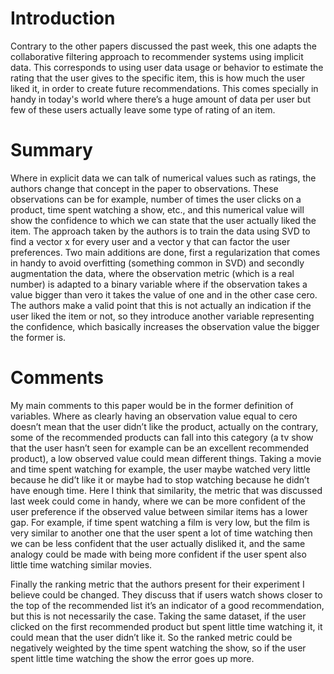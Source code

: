 # Introduction
Contrary to the other papers discussed the past week, this one adapts the collaborative filtering approach to recommender systems using implicit data. This corresponds to using user data usage or behavior to estimate the rating that the user gives to the specific item, this is how much the user liked it, in order to create future recommendations. This comes specially in handy in today's world where there’s a huge amount of data per user but few of these users actually leave some type of rating of an item. 

# Summary
Where in explicit data we can talk of numerical values such as ratings, the authors change that concept in the paper to observations. These observations can be for example, number of times the user clicks on a product, time spent watching a show, etc., and this numerical value will show the confidence to which we can state that the user actually liked the item. The approach taken by the authors is to train the data using SVD to find a vector x for every user and a vector y that can factor the user preferences. Two main additions are done, first a regularization that comes in handy to avoid overfitting (something common in SVD) and secondly augmentation the data, where the observation metric (which is a real number) is adapted to a binary variable where if the observation takes a value bigger than vero it takes the value of one and in the other case cero. The authors make a valid point that this is not actually an indication if the user liked the item or not, so they introduce another variable representing the confidence, which basically increases the observation value the bigger the former is.

# Comments
My main comments to this paper would be in the former definition of variables. Where as clearly having an observation value equal to cero doesn’t mean that the user didn’t like the product, actually on the contrary, some of the recommended products can fall into this category (a tv show that the user hasn’t seen for example can be an excellent recommended product), a low observed value could mean different things. Taking a movie and time spent watching for example, the user maybe watched very little because he did’t like it or maybe had to stop watching because he didn’t have enough time. Here I think that similarity, the metric that was discussed last week could come in handy, where we can be more confident of the user preference if the observed value between similar items has a lower gap. For example, if time spent watching a film is very low, but the film is very similar to another one that the user spent a lot of time watching then we can be less confident that the user actually disliked it, and the same analogy could be made with being more confident if the user spent also little time watching similar movies. 

Finally the ranking metric that the authors present for their experiment I believe could be changed. They discuss that if users watch shows closer to the top of the recommended list it’s an indicator of a good recommendation, but this is not necessarily the case. Taking the same dataset, if the user clicked on the first recommended product but spent little time watching it, it could mean that the user didn’t like it. So the ranked metric could be negatively weighted by the time spent watching the show, so if the user spent little time watching the show the error goes up more. 
